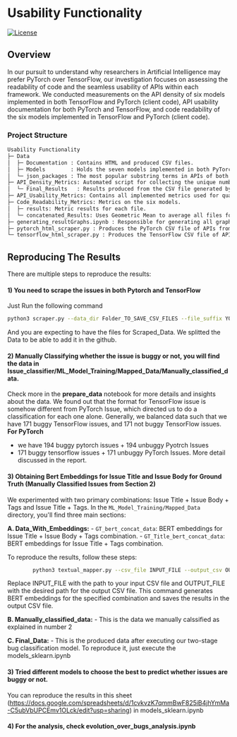# Usability Functionality

[![License](https://img.shields.io/badge/License-MIT-blue.svg)](LICENSE)

## Overview

In our pursuit to understand why researchers in Artificial Intelligence may prefer PyTorch over TensorFlow, our investigation focuses on assessing the readability of code and the seamless usability of APIs within each framework. We conducted measurements on the API density of six models implemented in both TensorFlow and PyTorch (client code), API usability documentation for both PyTorch and TensorFlow, and code readability of the six models implemented in TensorFlow and PyTorch (client code).

### Project Structure

```bash
Usability Functionality
├─ Data 
│  ├─ Documentation : Contains HTML and produced CSV files.
│  ├─ Models        : Holds the seven models implemented in both PyTorch and TensorFlow.
│  └─ json_packages : The most popular substring terms in APIs of both PyTorch and TensorFlow used for our code to count the number of APIs.
├─ API_Density_Metrics: Automated script for collecting the unique number of API calls in each model. Some counts were manually conducted.
│  └─ Final_Results   : Results produced from the CSV file generated by collect_Unique_API_Call.py.
├─ API_Usability_Metrics: Contains all implemented metrics used for quantitative comparison of results.
├─ Code_Readability_Metrics: Metrics on the six models.
│  ├─ results: Metric results for each file.  
│  └─ concatenated_Results: Uses Geometric Mean to average all files for each model if applicable.
├─ generating_resultGraphs.ipynb : Responsible for generating all graphs in this section of the paper.
├─ pytorch_html_scraper.py : Produces the PyTorch CSV file of APIs from the documentation.
└─ tensorflow_html_scraper.py : Produces the TensorFlow CSV file of APIs from the documentation.
```



## Reproducing The Results

There are multiple steps to reproduce the results: 
#### 1) You need to scrape the issues in both Pytorch and TensorFlow
Just Run the following command 
```bash
python3 scraper.py --data_dir Folder_TO_SAVE_CSV_FILES --file_suffix YOUR_SUFFIX_FILE_FOR_BOTH --state TYPE_OF_ISSUE_YOU_WANT_TO_SCRAPE
```
And you are expecting to have the files for Scraped_Data. We splitted the Data to be able to add it in the github. 

#### 2) Manually Classifying whether the issue is buggy or not, you will find the data in Issue_classifier/ML_Model_Training/Mapped_Data/Manually_classified_data. 
Check more in the **prepare_data** notebook for more details and insights about the data. We found out that the format for TensorFlow issue is somehow different from PyTorch Issue, which directed us to do a classification for each one alone.
Generally, we balanced data such that we have 171 buggy TensorFlow issues, and 171 not buggy TensorFlow issues. 
**For PyTorch**
   - we have 194 buggy pytorch issues + 194 unbuggy Pyotrch Issues
   - 171 buggy tensorflow issues + 171 unbuggy PyTorch Issues.
More detail discussed in the report.


#### 3) Obtaining Bert Embeddings for Issue Title and Issue Body for Ground Truth (Manually Classified Issues from Section 2)

We experimented with two primary combinations: Issue Title + Issue Body + Tags and Issue Title + Tags. In the `ML_Model_Training/Mapped_Data` directory, you'll find three main sections:

   **A. Data_With_Embeddings:**
      - `GT_bert_concat_data`: BERT embeddings for Issue Title + Issue Body + Tags combination.
      - `GT_Title_bert_concat_data`: BERT embeddings for Issue Title + Tags combination.

To reproduce the results, follow these steps:

```bash
        python3 textual_mapper.py --csv_file INPUT_FILE --output_csv OUTPUT_FILE
```
Replace INPUT_FILE with the path to your input CSV file and OUTPUT_FILE with the desired path for the output CSV file. This command generates BERT embeddings for the specified combination and saves the results in the output CSV file.
   
   **B. Manually_classified_data:**
      - This is the data we manually calssified as explained in number 2
   
   **C. Final_Data:**
      - This is the produced data after executing our two-stage bug classification model. To reproduce it, just execute the models_sklearn.ipynb

#### 3) Tried different models to choose the best to predict whether issues are buggy or not. 
You can reproduce the results in this sheet (https://docs.google.com/spreadsheets/d/1cvkvzK7qmmBwF825iB4jhYmMa-C5ubVbUPCEmv1OLck/edit?usp=sharing) in models_sklearn.ipynb
#### 4) For the analysis, check evolution_over_bugs_analysis.ipynb 
